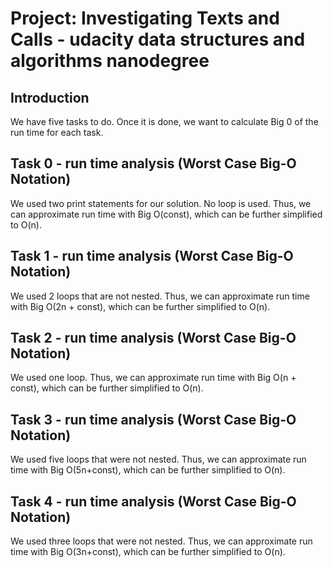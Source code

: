 # Project: Investigating Texts and Calls - udacity data structures and algorithms nanodegree



## Introduction

We have five tasks to do. Once it is done, we want to calculate Big 0 of the run time for each task.


## Task 0 - run time analysis (Worst Case Big-O Notation)
We used two print statements for our solution. No loop is used. Thus, we can approximate run time with Big O(const),
which can be further simplified to O(n).


## Task 1 - run time analysis (Worst Case Big-O Notation)
We used 2 loops that are not nested. Thus, we can approximate run time with Big O(2n + const),
which can be further simplified to O(n).

## Task 2 - run time analysis (Worst Case Big-O Notation)
We used one loop. Thus, we can approximate run time with Big O(n + const),
which can be further simplified to O(n).

## Task 3 - run time analysis (Worst Case Big-O Notation)
We used five loops that were not nested. Thus, we can approximate run time with Big O(5n+const),
which can be further simplified to O(n).

## Task 4 - run time analysis (Worst Case Big-O Notation)
We used three loops that were not nested. Thus, we can approximate run time with Big O(3n+const),
which can be further simplified to O(n).

